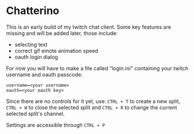 # Chatterino

This is an early build of my twitch chat client. Some key features are missing and will be added later, those include:

- selecting text
- correct gif emote animation speed
- oauth login dialog

For now you will have to make a file called "login.ini" containing your twitch username and oauth passcode:

    username=<your username>
    oauth=<your oauth key>

Since there are no controls for it yet, use: `CTRL + T` to create a new split, `CTRL + W` to close the selected split and `CTRL + R` to change the current selected split's channel.

Settings are accessible through `CTRL + P`